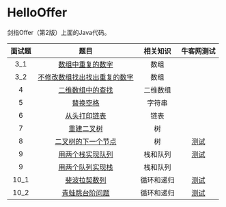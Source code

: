 # HelloOffer

剑指Offer（第2版）上面的Java代码。

面试题|题目|相关知识|牛客网测试
|:-:|:-:|:-:|:-:|
3_1|[数组中重复的数字](https://github.com/ZoharAndroid/HelloOffer/blob/master/Problem03_1.java)|数组
3_2|[不修改数组找出找出重复的数字](https://github.com/ZoharAndroid/HelloOffer/blob/master/Problem03_2.java)|数组
4|[二维数组中的查找](https://github.com/ZoharAndroid/HelloOffer/blob/master/Problem04.java)|二维数组
5|[替换空格](https://github.com/ZoharAndroid/HelloOffer/blob/master/Problem05.java)|字符串
6|[从头打印链表](https://github.com/ZoharAndroid/HelloOffer/blob/master/Problem06.java)|链表
7|[重建二叉树](https://github.com/ZoharAndroid/HelloOffer/blob/master/Problem07.java)|树
8|[二叉树的下一个节点](https://github.com/ZoharAndroid/HelloOffer/blob/master/Problem08.java)|树|[测试](https://www.nowcoder.com/practice/9023a0c988684a53960365b889ceaf5e?tpId=13&tqId=11210&tPage=1&rp=1&ru=/ta/coding-interviews&qru=/ta/coding-interviews/question-ranking)
9|[用两个栈实现队列](https://github.com/ZoharAndroid/HelloOffer/blob/master/Problem09.java)|栈和队列|[测试](https://www.nowcoder.com/practice/54275ddae22f475981afa2244dd448c6?tpId=13&tqId=11158&tPage=1&rp=1&ru=%2Fta%2Fcoding-interviews&qru=%2Fta%2Fcoding-interviews%2Fquestion-ranking)
9|[用两个队列实现栈](https://github.com/ZoharAndroid/HelloOffer/blob/master/Problem09_r.java)|栈和队列|
10_1|[斐波拉契数列](https://github.com/ZoharAndroid/HelloOffer/blob/master/Problem10_1.java)|循环和递归|[测试](https://www.nowcoder.com/practice/c6c7742f5ba7442aada113136ddea0c3?tpId=13&tqId=11160&tPage=1&rp=1&ru=%2Fta%2Fcoding-interviews&qru=%2Fta%2Fcoding-interviews%2Fquestion-ranking)
10_2|[青蛙跳台阶问题](https://github.com/ZoharAndroid/HelloOffer/blob/master/Problem10_2.java)|循环和递归|[测试](https://www.nowcoder.com/practice/8c82a5b80378478f9484d87d1c5f12a4?tpId=13&tqId=11161&tPage=1&rp=1&ru=%2Fta%2Fcoding-interviews&qru=%2Fta%2Fcoding-interviews%2Fquestion-ranking)

